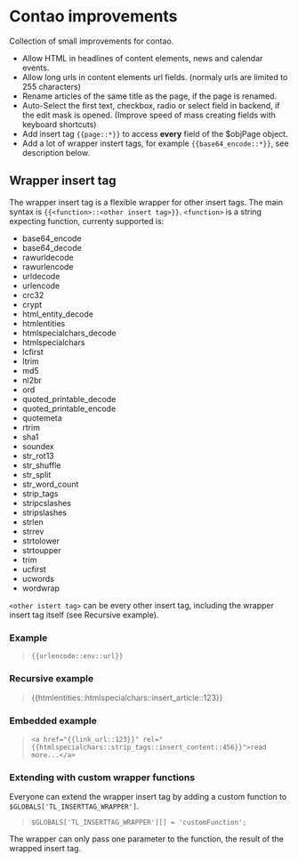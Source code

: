 # Contao improvements

Collection of small improvements for contao.

- Allow HTML in headlines of content elements, news and calendar events.
- Allow long urls in content elements url fields. (normaly urls are limited to 255 characters)
- Rename articles of the same title as the page, if the page is renamed.
- Auto-Select the first text, checkbox, radio or select field in backend, if the edit mask is opened. (Improve speed of mass creating fields with keyboard shortcuts)
- Add insert tag `{{page::*}}` to access **every** field of the $objPage object.
- Add a lot of wrapper instert tags, for example `{{base64_encode::*}}`, see description below.

## Wrapper insert tag

The wrapper insert tag is a flexible wrapper for other insert tags. The main syntax is `{{<function>::<other insert tag>}}`.
`<function>` is a string expecting function, currenty supported is:

- base64\_encode
- base64\_decode
- rawurldecode
- rawurlencode
- urldecode
- urlencode
- crc32
- crypt
- html\_entity\_decode
- htmlentities
- htmlspecialchars\_decode
- htmlspecialchars
- lcfirst
- ltrim
- md5
- nl2br
- ord
- quoted\_printable\_decode
- quoted\_printable\_encode
- quotemeta
- rtrim
- sha1
- soundex
- str\_rot13
- str\_shuffle
- str\_split
- str\_word\_count
- strip\_tags
- stripcslashes
- stripslashes
- strlen
- strrev
- strtolower
- strtoupper
- trim
- ucfirst
- ucwords
- wordwrap

`<other istert tag>` can be every other insert tag, including the wrapper insert tag itself (see Recursive example).

### Example

> `{{urlencode::env::url}}`

### Recursive example

> {{htmlentities::htmlspecialchars::insert\_article::123}}

### Embedded example

> `<a href="{{link_url::123}}" rel="{{htmlspecialchars::strip_tags::insert_content::456}}">read more...</a>`

### Extending with custom wrapper functions

Everyone can extend the wrapper insert tag by adding a custom function to `$GLOBALS['TL_INSERTTAG_WRAPPER']`.

> `$GLOBALS['TL_INSERTTAG_WRAPPER'][] = 'customFunction';`

The wrapper can only pass one parameter to the function, the result of the wrapped insert tag.

